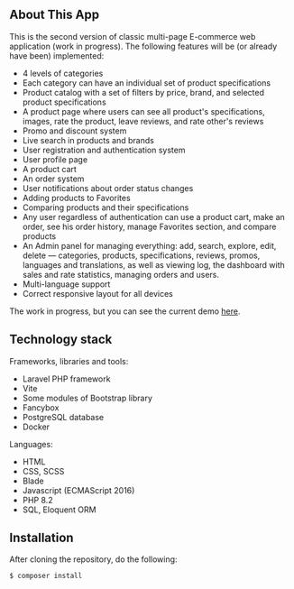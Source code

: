 ## About This App

This is the second version of classic multi-page E-commerce web application (work in progress). The following features will be (or already have been) implemented:

- 4 levels of categories
- Each category can have an individual set of product specifications
- Product catalog with a set of filters by price, brand, and selected product specifications
- A product page where users can see all product's specifications, images, rate the product, leave reviews, and rate other's reviews
- Promo and discount system
- Live search in products and brands
- User registration and authentication system
- User profile page
- A product cart
- An order system
- User notifications about order status changes
- Adding products to Favorites
- Comparing products and their specifications
- Any user regardless of authentication can use a product cart, make an order, see his order history, manage Favorites section, and compare products
- An Admin panel for managing everything: add, search, explore, edit, delete — categories, products, specifications, reviews, promos, languages and translations, as well as viewing log, the dashboard with sales and rate statistics, managing orders and users.
- Multi-language support
- Correct responsive layout for all devices

The work in progress, but you can see the current demo [here](https://eshop2.den15.dev/).

## Technology stack

Frameworks, libraries and tools:

- Laravel PHP framework
- Vite
- Some modules of Bootstrap library
- Fancybox
- PostgreSQL database
- Docker

Languages:

- HTML
- CSS, SCSS
- Blade
- Javascript (ECMAScript 2016)
- PHP 8.2
- SQL, Eloquent ORM

## Installation

After cloning the repository, do the following:

`$ composer install`

